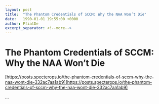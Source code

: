 ```yaml
---
layout: post
title:  "The Phantom Credentials of SCCM: Why the NAA Won’t Die"
date:   1990-01-01 19:55:00 +0000
author: PfiatDe
excerpt_separator: <!--more-->
---
```


# The Phantom Credentials of SCCM: Why the NAA Won’t Die

[https://posts.specterops.io/the-phantom-credentials-of-sccm-why-the-naa-wont-die-332ac7aa1ab9](https://posts.specterops.io/the-phantom-credentials-of-sccm-why-the-naa-wont-die-332ac7aa1ab9)

...
<!--more-->
